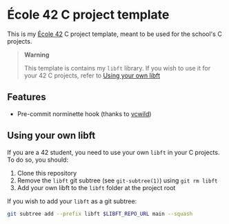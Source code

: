 # École 42 C project template
This is my [École 42](https://42.fr/) C project template, meant to be used for
the school's C projects.

> **Warning**
> 
> This template is contains my `libft` library.
> If you wish to use it for your 42 C projects, refer to [Using your own libft](#using-your-own-libft)

## Features
- Pre-commit norminette hook (thanks to [vcwild](https://github.com/vcwild))

## Using your own libft
If you are a 42 student, you need to use your own `libft` in your C projects. To
do so, you should:

1. Clone this repository
2. Remove the `libft` git subtree (see `git-subtree(1)`) using `git rm libft`
3. Add your own libft to the `libft` folder at the project root

If you wish to add your `libft` as a git subtree:

```sh
git subtree add --prefix libft $LIBFT_REPO_URL main --squash
```
